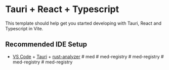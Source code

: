 # Tauri + React + Typescript

This template should help get you started developing with Tauri, React and Typescript in Vite.

## Recommended IDE Setup

- [VS Code](https://code.visualstudio.com/) + [Tauri](https://marketplace.visualstudio.com/items?itemName=tauri-apps.tauri-vscode) + [rust-analyzer](https://marketplace.visualstudio.com/items?itemName=rust-lang.rust-analyzer)
#   m e d  
 #   m e d - r e g i s t r y  
 #   m e d - r e g i s t r y  
 #   m e d - r e g i s t r y  
 #   m e d - r e g i s t r y  
 